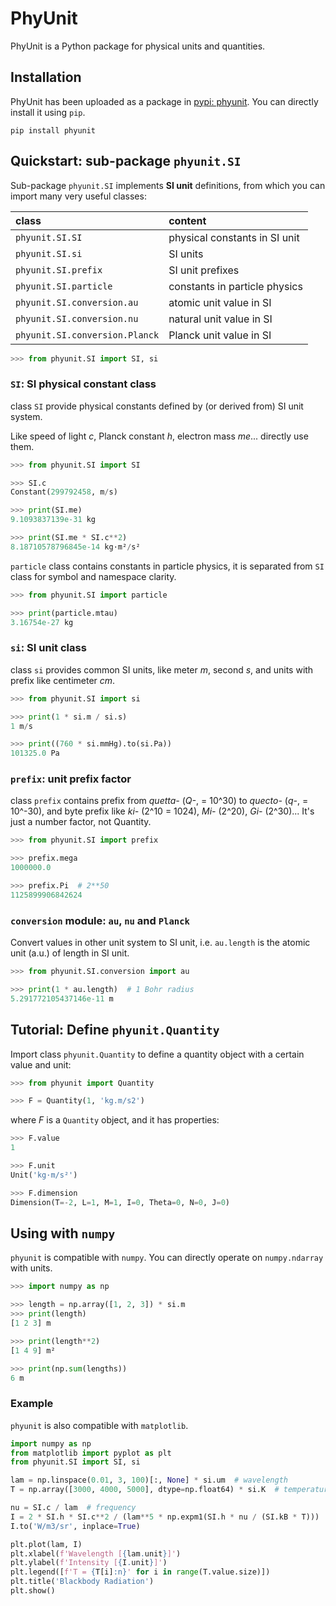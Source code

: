 # PhyUnit

PhyUnit is a Python package for physical units and quantities.

## Installation

PhyUnit has been uploaded as a package in [pypi: phyunit](https://pypi.org/project/phyunit/).
You can directly install it using `pip`.

```shell
pip install phyunit
```

## Quickstart: sub-package `phyunit.SI`

Sub-package `phyunit.SI` implements **SI unit** definitions, 
from which you can import many very useful classes: 

|class|content|
|:-|:-|
|`phyunit.SI.SI`|physical constants in SI unit|
|`phyunit.SI.si`|SI units|
|`phyunit.SI.prefix`|SI unit prefixes|
|`phyunit.SI.particle`|constants in particle physics|
|`phyunit.SI.conversion.au`|atomic unit value in SI|
|`phyunit.SI.conversion.nu`|natural unit value in SI|
|`phyunit.SI.conversion.Planck`|Planck unit value in SI|

```python
>>> from phyunit.SI import SI, si
```

### `SI`: SI physical constant class

class `SI` provide physical constants defined by (or derived from) SI unit system.

Like speed of light _c_, Planck constant _h_, electron mass _me_...
directly use them.

```python
>>> from phyunit.SI import SI

>>> SI.c
Constant(299792458, m/s)

>>> print(SI.me)
9.1093837139e-31 kg

>>> print(SI.me * SI.c**2)
8.18710578796845e-14 kg·m²/s²
```

`particle` class contains constants in particle physics, it is separated from `SI` class for symbol and namespace clarity.

```python
>>> from phyunit.SI import particle

>>> print(particle.mtau)
3.16754e-27 kg
```

### `si`: SI unit class

class `si` provides common SI units,
like meter _m_, second _s_,
and units with prefix like centimeter _cm_.

```python
>>> from phyunit.SI import si

>>> print(1 * si.m / si.s)
1 m/s

>>> print((760 * si.mmHg).to(si.Pa))
101325.0 Pa
```

### `prefix`: unit prefix factor

class `prefix` contains prefix from _quetta-_ (_Q-_, = 10^30) to _quecto-_ (_q-_, = 10^-30), and byte prefix like _ki-_ (2^10 = 1024), _Mi-_ (2^20), _Gi-_ (2^30)... It's just a number factor, not Quantity.

```python
>>> from phyunit.SI import prefix

>>> prefix.mega
1000000.0

>>> prefix.Pi  # 2**50
1125899906842624
```

### `conversion` module: `au`, `nu` and `Planck`

Convert values in other unit system to SI unit,
i.e. `au.length` is the atomic unit (a.u.) of length in SI unit.

```python
>>> from phyunit.SI.conversion import au

>>> print(1 * au.length)  # 1 Bohr radius
5.291772105437146e-11 m
```

## Tutorial: Define `phyunit.Quantity`

Import class `phyunit.Quantity` to define a quantity object with a certain value and unit:

```python
>>> from phyunit import Quantity

>>> F = Quantity(1, 'kg.m/s2')
```

where _F_ is a `Quantity` object, and it has properties:

```python
>>> F.value
1

>>> F.unit
Unit('kg·m/s²')

>>> F.dimension
Dimension(T=-2, L=1, M=1, I=0, Theta=0, N=0, J=0)
```

## Using with `numpy`

`phyunit` is compatible with `numpy`.
You can directly operate on `numpy.ndarray` with units.

```python
>>> import numpy as np

>>> length = np.array([1, 2, 3]) * si.m
>>> print(length)
[1 2 3] m

>>> print(length**2)
[1 4 9] m²

>>> print(np.sum(lengths))
6 m
```

### Example 

`phyunit` is also compatible with `matplotlib`.

```python
import numpy as np
from matplotlib import pyplot as plt
from phyunit.SI import SI, si

lam = np.linspace(0.01, 3, 100)[:, None] * si.um  # wavelength
T = np.array([3000, 4000, 5000], dtype=np.float64) * si.K  # temperature

nu = SI.c / lam  # frequency
I = 2 * SI.h * SI.c**2 / (lam**5 * np.expm1(SI.h * nu / (SI.kB * T)))  # intensity
I.to('W/m3/sr', inplace=True)

plt.plot(lam, I)
plt.xlabel(f'Wavelength [{lam.unit}]')
plt.ylabel(f'Intensity [{I.unit}]')
plt.legend([f'T = {T[i]:n}' for i in range(T.value.size)])
plt.title('Blackbody Radiation')
plt.show()
```
